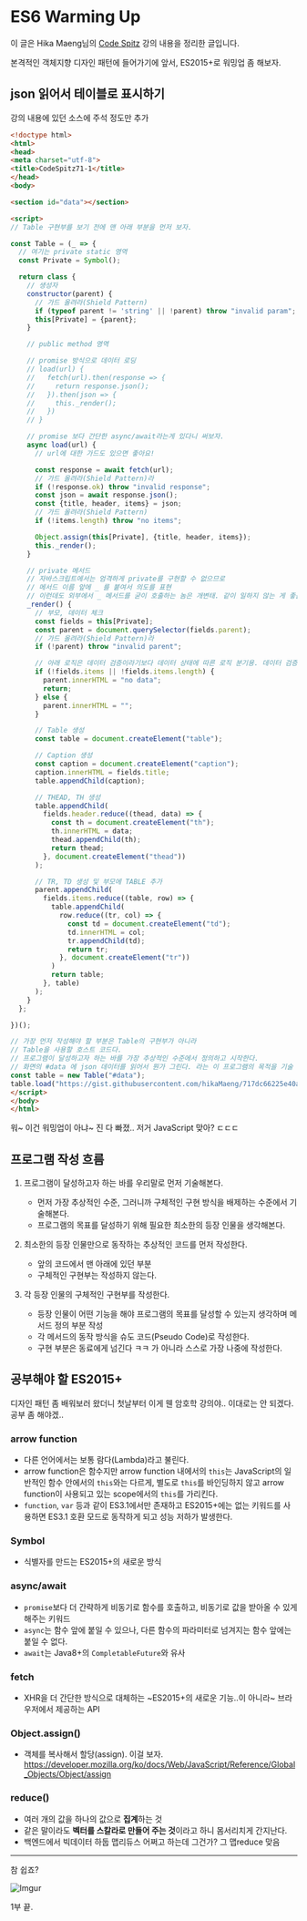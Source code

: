 # ES6 Warming Up

이 글은 Hika Maeng님의 [Code Spitz](https://www.facebook.com/groups/codespitz/) 강의 내용을 정리한 글입니다.

본격적인 객체지향 디자인 패턴에 들어가기에 앞서,
ES2015+로 워밍업 좀 해보자.

## json 읽어서 테이블로 표시하기

강의 내용에 있던 소스에 주석 정도만 추가 

```html
<!doctype html>
<html>
<head>
<meta charset="utf-8">
<title>CodeSpitz71-1</title>
</head>
<body>

<section id="data"></section>

<script>
// Table 구현부를 보기 전에 맨 아래 부분을 먼저 보자.

const Table = (_ => {
  // 여기는 private static 영역
  const Private = Symbol();

  return class {
    // 생성자
    constructor(parent) {
      // 가드 올려라(Shield Pattern)
      if (typeof parent != 'string' || !parent) throw "invalid param";
      this[Private] = {parent};
    }

    // public method 영역

    // promise 방식으로 데이터 로딩
    // load(url) {
    //   fetch(url).then(response => {
    //     return response.json();
    //   }).then(json => {
    //     this._render();
    //   })
    // }

    // promise 보다 간단한 async/await라는게 있다니 써보자.
    async load(url) {
      // url에 대한 가드도 있으면 좋아요!

      const response = await fetch(url);
      // 가드 올려라(Shield Pattern)라
      if (!response.ok) throw "invalid response";
      const json = await response.json();
      const {title, header, items} = json;
      // 가드 올려라(Shield Pattern)
      if (!items.length) throw "no items";

      Object.assign(this[Private], {title, header, items});
      this._render();
    }

    // private 메서드
    // 자바스크립트에서는 엄격하게 private를 구현할 수 없으므로
    // 메서드 이름 앞에 _ 를 붙여서 의도를 표현
    // 이런데도 외부에서 _ 메서드를 굳이 호출하는 놈은 개변태. 같이 일하지 않는 게 좋음 ㅋ
    _render() {
      // 부모, 데이터 체크
      const fields = this[Private];
      const parent = document.querySelector(fields.parent);
      // 가드 올려라(Shield Pattern)라
      if (!parent) throw "invalid parent";

      // 아래 로직은 데이터 검증이라기보다 데이터 상태에 따른 로직 분기용. 데이터 검증은 로딩 단계에서 해야. 
      if (!fields.items || !fields.items.length) {  
        parent.innerHTML = "no data";
        return;
      } else {
        parent.innerHTML = "";
      }

      // Table 생성
      const table = document.createElement("table");    

      // Caption 생성
      const caption = document.createElement("caption");
      caption.innerHTML = fields.title;
      table.appendChild(caption);

      // THEAD, TH 생성
      table.appendChild(
        fields.header.reduce((thead, data) => {
          const th = document.createElement("th");
          th.innerHTML = data;
          thead.appendChild(th);
          return thead;
        }, document.createElement("thead"))
      );

      // TR, TD 생성 및 부모에 TABLE 추가
      parent.appendChild(
        fields.items.reduce((table, row) => {
          table.appendChild(
            row.reduce((tr, col) => {
              const td = document.createElement("td");
              td.innerHTML = col;
              tr.appendChild(td);
              return tr;
            }, document.createElement("tr"))
          )
          return table;
        }, table)
      );
    }
  };

})();

// 가장 먼저 작성해야 할 부분은 Table의 구현부가 아니라
// Table을 사용할 호스트 코드다.
// 프로그램이 달성하고자 하는 바를 가장 추상적인 수준에서 정의하고 시작한다.
// 화면의 #data 에 json 데이터를 읽어서 뭔가 그린다. 라는 이 프로그램의 목적을 기술
const table = new Table("#data");
table.load("https://gist.githubusercontent.com/hikaMaeng/717dc66225e40a8fe8d1c40366d40957/raw/447d44b800ed98817b0d29681be90aa1ec36e4ac/71_1.json");
</script>
</body>
</html>
```

워~ 이건 워밍업이 아냐~ 진 다 빠졌..
저거 JavaScript 맞아? ㄷㄷㄷ

## 프로그램 작성 흐름

1. 프로그램이 달성하고자 하는 바를 우리말로 먼저 기술해본다.

    - 먼저 가장 추상적인 수준, 그러니까 구체적인 구현 방식을 배제하는 수준에서 기술해본다.
    - 프로그램의 목표를 달성하기 위해 필요한 최소한의 등장 인물을 생각해본다.

1. 최소한의 등장 인물만으로 동작하는 추상적인 코드를 먼저 작성한다.

    - 앞의 코드에서 맨 아래에 있던 부분
    - 구체적인 구현부는 작성하지 않는다.

1. 각 등장 인물의 구체적인 구현부를 작성한다.

    - 등장 인물이 어떤 기능을 해야 프로그램의 목표를 달성할 수 있는지 생각하며 메서드 정의 부분 작성
    - 각 메서드의 동작 방식을 슈도 코드(Pseudo Code)로 작성한다.
    - 구현 부분은 동료에게 넘긴다 ㅋㅋ 가 아니라 스스로 가장 나중에 작성한다.
    

## 공부해야 할 ES2015+

디자인 패턴 좀 배워보러 왔더니 첫날부터 이게 웬 암호학 강의야.. 이대로는 안 되겠다. 공부 좀 해야겠..

### arrow function

- 다른 언어에서는 보통 람다(Lambda)라고 불린다.
- arrow function은 함수지만 arrow function 내에서의 `this`는 JavaScript의 일반적인 함수 안에서의 `this`와는 다르게, 별도로 `this`를 바인딩하지 않고 arrow function이 사용되고 있는 scope에서의 `this`를 가리킨다.
- `function`, `var` 등과 같이 ES3.1에서만 존재하고 ES2015+에는 없는 키워드를 사용하면 ES3.1 호환 모드로 동작하게 되고 성능 저하가 발생한다.

### Symbol

- 식별자를 만드는 ES2015+의 새로운 방식

### async/await

- `promise`보다 더 간략하게 비동기로 함수를 호출하고, 비동기로 값을 받아올 수 있게 해주는 키워드
- `async`는 함수 앞에 붙일 수 있으나, 다른 함수의 파라미터로 넘겨지는 함수 앞에는 붙일 수 없다.
- `await`는 Java8+의 `CompletableFuture`와 유사

### fetch

- XHR을 더 간단한 방식으로 대체하는 ~ES2015+의 새로운 기능..이 아니라~ 브라우저에서 제공하는 API
 
### Object.assign()

- 객체를 복사해서 할당(assign). 이걸 보자. https://developer.mozilla.org/ko/docs/Web/JavaScript/Reference/Global_Objects/Object/assign

### reduce()

- 여러 개의 값을 하나의 값으로 **집계**하는 것
- 같은 말이라도 **벡터를 스칼라로 만들어 주는 것**이라고 하니 몸서리치게 간지난다.
- 백엔드에서 빅데이터 하둡 맵리듀스 어쩌고 하는데 그건가? 그 맵reduce 맞음

----
참 쉽죠?

![Imgur](https://i.imgur.com/BKC7WxB.jpg)

1부 끝.
